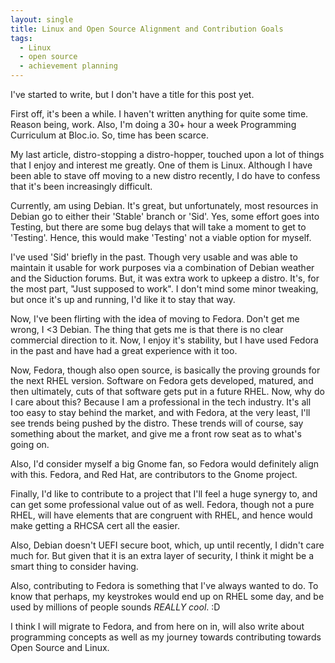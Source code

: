 ```yaml
---
layout: single
title: Linux and Open Source Alignment and Contribution Goals
tags:
  - Linux
  - open source
  - achievement planning
---
```


I've started to write, but I don't have a title for this post yet.

First off, it's been a while. I haven't written anything for quite some time. Reason being, work. Also, I'm doing a 30+ hour a week Programming Curriculum at Bloc.io. So, time has been scarce.

My last article, distro-stopping a distro-hopper, touched upon a lot of things that I enjoy and interest me greatly. One of them is Linux. Although I have been able to stave off moving to a new distro recently, I do have to confess that it's been increasingly difficult.

Currently, am using Debian. It's great, but unfortunately, most resources in Debian go to either their 'Stable' branch or 'Sid'. Yes, some effort goes into Testing, but there are some bug delays that will take a moment to get to 'Testing'. Hence, this would make 'Testing' not a viable option for myself.

I've used 'Sid' briefly in the past. Though very usable and was able to maintain it usable for work purposes via a combination of Debian weather and the Siduction forums. But, it was extra work to upkeep a distro. It's, for the most part, "Just supposed to work". I don't mind some minor tweaking, but once it's up and running, I'd like it to stay that way.

Now, I've been flirting with the idea of moving to Fedora. Don't get me wrong, I <3 Debian. The thing that gets me is that there is no clear commercial direction to it. Now, I enjoy it's stability, but I have used Fedora in the past and have had a great experience with it too.

Now, Fedora, though also open source, is basically the proving grounds for the next  RHEL version. Software on Fedora gets developed, matured, and then ultimately, cuts of that software gets put in a future RHEL. Now, why do I care about this? Because I am a professional in the tech industry. It's all too easy to stay behind the market, and with Fedora, at the very least, I'll see trends being pushed by the distro. These trends will of course, say something about the market, and give me a front row seat as to what's going on.

Also, I'd consider myself a big Gnome fan, so Fedora would definitely align with this. Fedora, and Red Hat, are contributors to the Gnome project.

Finally, I'd like to contribute to a project that I'll feel a huge synergy to, and can get some professional value out of as well. Fedora, though not a pure RHEL, will have elements that are congruent with RHEL, and hence would make getting a RHCSA cert all the easier.

Also, Debian doesn't UEFI secure boot, which, up until recently, I didn't care much for. But given that it is an extra layer of security, I think it might be a smart thing to consider having.

Also, contributing to Fedora is something that I've always wanted to do. To know that perhaps, my keystrokes would end up on RHEL some day, and be used by millions of people sounds _REALLY cool_. :D

I think I will migrate to Fedora, and from here on in, will also write about programming concepts as well as my journey towards contributing towards Open Source and Linux.
